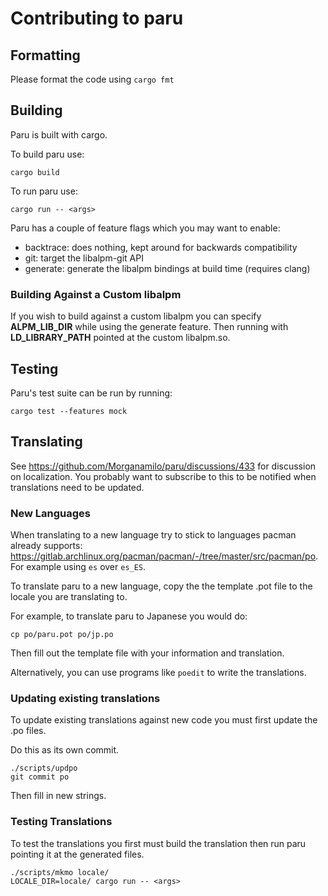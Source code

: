 # Contributing to paru

## Formatting

Please format the code using `cargo fmt`

## Building

Paru is built with cargo.

To build paru use:

```
cargo build
```

To run paru use:

```
cargo run -- <args>
```

Paru has a couple of feature flags which you may want to enable:

- backtrace: does nothing, kept around for backwards compatibility
- git: target the libalpm-git API
- generate: generate the libalpm bindings at build time (requires clang)

### Building Against a Custom libalpm

If you wish to build against a custom libalpm you can specify **ALPM_LIB_DIR** while using the generate
feature. Then running with **LD_LIBRARY_PATH** pointed at the custom libalpm.so.

## Testing

Paru's test suite can be run by running:

```
cargo test --features mock
```

## Translating

See https://github.com/Morganamilo/paru/discussions/433 for discussion on localization.
You probably want to subscribe to this to be notified when translations need to be updated.

### New Languages

When translating to a new language try to stick to languages pacman already supports:
https://gitlab.archlinux.org/pacman/pacman/-/tree/master/src/pacman/po. For example using
`es` over `es_ES`.

To translate paru to a new language, copy the the template .pot file to the locale you
are translating to.

For example, to translate paru to Japanese you would do:

```
cp po/paru.pot po/jp.po
```

Then fill out the template file with your information and translation.

Alternatively, you can use programs like `poedit` to write the translations.

### Updating existing translations

To update existing translations against new code you must first update the .po
files.

Do this as its own commit.

```
./scripts/updpo
git commit po
```

Then fill in new strings.

### Testing Translations

To test the translations you first must build the translation then run paru
pointing it at the generated files.

```
./scripts/mkmo locale/
LOCALE_DIR=locale/ cargo run -- <args>
```
